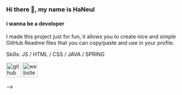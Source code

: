 ### Hi there 👋, my name is HaNeul
#### i wanna be a developer
I made this project just for fun, it allows you to create nice and simple GitHub Readme files that you can copy/paste and use in your profile.

Skills: JS / HTML / CSS / JAVA / SPRING



[<img src='https://cdn.jsdelivr.net/npm/simple-icons@3.0.1/icons/github.svg' alt='github' height='40'>](https://github.com/gureumi74)  [<img src='https://cdn.jsdelivr.net/npm/simple-icons@3.0.1/icons/icloud.svg' alt='website' height='40'>](https://gureumi74.tistory.com/)  


-->

